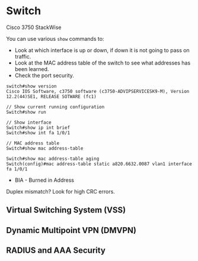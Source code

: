 # Switch

Cisco 3750 StackWise

You can use various `show` commands to:

* Look at which interface is up or down, if down it is not going to pass on traffic.
* Look at the MAC address table of the switch to see what addresses has been learned.
* Check the port security.

```
switch#show version
Cisco IOS Software, c3750 software (c3750-ADVIPSERVICESK9-M), Version 12.2(44)SE1, RELEASE SOTWARE (fc1)

// Show current running configuration
Switch#show run

// Show interface
Switch#show ip int brief
Switch#show int fa 1/0/1

// MAC address table
Switch#show mac address-table

Switch#show mac address-table aging
Switch(config)#mac address-table static a820.6632.0087 vlan1 interface fa 1/0/1
```

* BIA - Burned in Address

Duplex mismatch? Look for high CRC errors.

## Virtual Switching System (VSS)

## Dynamic Multipoint VPN (DMVPN)

## RADIUS and AAA Security
